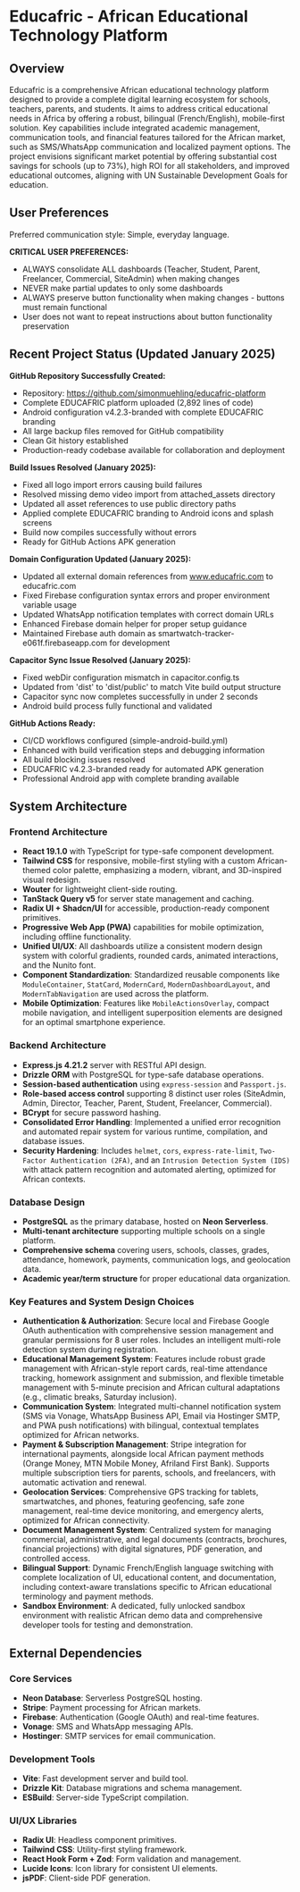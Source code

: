 # Educafric - African Educational Technology Platform

## Overview

Educafric is a comprehensive African educational technology platform designed to provide a complete digital learning ecosystem for schools, teachers, parents, and students. It aims to address critical educational needs in Africa by offering a robust, bilingual (French/English), mobile-first solution. Key capabilities include integrated academic management, communication tools, and financial features tailored for the African market, such as SMS/WhatsApp communication and localized payment options. The project envisions significant market potential by offering substantial cost savings for schools (up to 73%), high ROI for all stakeholders, and improved educational outcomes, aligning with UN Sustainable Development Goals for education.

## User Preferences

Preferred communication style: Simple, everyday language.

**CRITICAL USER PREFERENCES:**
- ALWAYS consolidate ALL dashboards (Teacher, Student, Parent, Freelancer, Commercial, SiteAdmin) when making changes
- NEVER make partial updates to only some dashboards
- ALWAYS preserve button functionality when making changes - buttons must remain functional
- User does not want to repeat instructions about button functionality preservation

## Recent Project Status (Updated January 2025)

**GitHub Repository Successfully Created:**
- Repository: https://github.com/simonmuehling/educafric-platform
- Complete EDUCAFRIC platform uploaded (2,892 lines of code)
- Android configuration v4.2.3-branded with complete EDUCAFRIC branding
- All large backup files removed for GitHub compatibility
- Clean Git history established
- Production-ready codebase available for collaboration and deployment

**Build Issues Resolved (January 2025):**
- Fixed all logo import errors causing build failures
- Resolved missing demo video import from attached_assets directory
- Updated all asset references to use public directory paths
- Applied complete EDUCAFRIC branding to Android icons and splash screens
- Build now compiles successfully without errors
- Ready for GitHub Actions APK generation

**Domain Configuration Updated (January 2025):**
- Updated all external domain references from www.educafric.com to educafric.com
- Fixed Firebase configuration syntax errors and proper environment variable usage
- Updated WhatsApp notification templates with correct domain URLs
- Enhanced Firebase domain helper for proper setup guidance
- Maintained Firebase auth domain as smartwatch-tracker-e061f.firebaseapp.com for development

**Capacitor Sync Issue Resolved (January 2025):**
- Fixed webDir configuration mismatch in capacitor.config.ts
- Updated from 'dist' to 'dist/public' to match Vite build output structure
- Capacitor sync now completes successfully in under 2 seconds
- Android build process fully functional and validated

**GitHub Actions Ready:**
- CI/CD workflows configured (simple-android-build.yml)
- Enhanced with build verification steps and debugging information
- All build blocking issues resolved
- EDUCAFRIC v4.2.3-branded ready for automated APK generation
- Professional Android app with complete branding available

## System Architecture

### Frontend Architecture
- **React 19.1.0** with TypeScript for type-safe component development.
- **Tailwind CSS** for responsive, mobile-first styling with a custom African-themed color palette, emphasizing a modern, vibrant, and 3D-inspired visual redesign.
- **Wouter** for lightweight client-side routing.
- **TanStack Query v5** for server state management and caching.
- **Radix UI + Shadcn/UI** for accessible, production-ready component primitives.
- **Progressive Web App (PWA)** capabilities for mobile optimization, including offline functionality.
- **Unified UI/UX**: All dashboards utilize a consistent modern design system with colorful gradients, rounded cards, animated interactions, and the Nunito font.
- **Component Standardization**: Standardized reusable components like `ModuleContainer`, `StatCard`, `ModernCard`, `ModernDashboardLayout`, and `ModernTabNavigation` are used across the platform.
- **Mobile Optimization**: Features like `MobileActionsOverlay`, compact mobile navigation, and intelligent superposition elements are designed for an optimal smartphone experience.

### Backend Architecture
- **Express.js 4.21.2** server with RESTful API design.
- **Drizzle ORM** with PostgreSQL for type-safe database operations.
- **Session-based authentication** using `express-session` and `Passport.js`.
- **Role-based access control** supporting 8 distinct user roles (SiteAdmin, Admin, Director, Teacher, Parent, Student, Freelancer, Commercial).
- **BCrypt** for secure password hashing.
- **Consolidated Error Handling**: Implemented a unified error recognition and automated repair system for various runtime, compilation, and database issues.
- **Security Hardening**: Includes `helmet`, `cors`, `express-rate-limit`, `Two-Factor Authentication (2FA)`, and an `Intrusion Detection System (IDS)` with attack pattern recognition and automated alerting, optimized for African contexts.

### Database Design
- **PostgreSQL** as the primary database, hosted on **Neon Serverless**.
- **Multi-tenant architecture** supporting multiple schools on a single platform.
- **Comprehensive schema** covering users, schools, classes, grades, attendance, homework, payments, communication logs, and geolocation data.
- **Academic year/term structure** for proper educational data organization.

### Key Features and System Design Choices
- **Authentication & Authorization**: Secure local and Firebase Google OAuth authentication with comprehensive session management and granular permissions for 8 user roles. Includes an intelligent multi-role detection system during registration.
- **Educational Management System**: Features include robust grade management with African-style report cards, real-time attendance tracking, homework assignment and submission, and flexible timetable management with 5-minute precision and African cultural adaptations (e.g., climatic breaks, Saturday inclusion).
- **Communication System**: Integrated multi-channel notification system (SMS via Vonage, WhatsApp Business API, Email via Hostinger SMTP, and PWA push notifications) with bilingual, contextual templates optimized for African networks.
- **Payment & Subscription Management**: Stripe integration for international payments, alongside local African payment methods (Orange Money, MTN Mobile Money, Afriland First Bank). Supports multiple subscription tiers for parents, schools, and freelancers, with automatic activation and renewal.
- **Geolocation Services**: Comprehensive GPS tracking for tablets, smartwatches, and phones, featuring geofencing, safe zone management, real-time device monitoring, and emergency alerts, optimized for African connectivity.
- **Document Management System**: Centralized system for managing commercial, administrative, and legal documents (contracts, brochures, financial projections) with digital signatures, PDF generation, and controlled access.
- **Bilingual Support**: Dynamic French/English language switching with complete localization of UI, educational content, and documentation, including context-aware translations specific to African educational terminology and payment methods.
- **Sandbox Environment**: A dedicated, fully unlocked sandbox environment with realistic African demo data and comprehensive developer tools for testing and demonstration.

## External Dependencies

### Core Services
- **Neon Database**: Serverless PostgreSQL hosting.
- **Stripe**: Payment processing for African markets.
- **Firebase**: Authentication (Google OAuth) and real-time features.
- **Vonage**: SMS and WhatsApp messaging APIs.
- **Hostinger**: SMTP services for email communication.

### Development Tools
- **Vite**: Fast development server and build tool.
- **Drizzle Kit**: Database migrations and schema management.
- **ESBuild**: Server-side TypeScript compilation.

### UI/UX Libraries
- **Radix UI**: Headless component primitives.
- **Tailwind CSS**: Utility-first styling framework.
- **React Hook Form + Zod**: Form validation and management.
- **Lucide Icons**: Icon library for consistent UI elements.
- **jsPDF**: Client-side PDF generation.